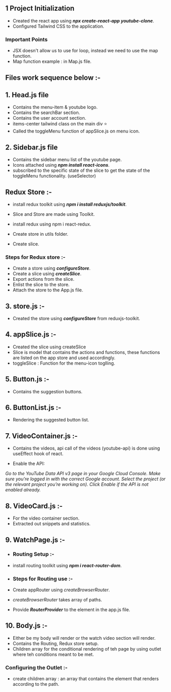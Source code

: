 ## 1 Project Initialization

- Created the react app using **_npx create-react-app youtube-clone_**.
- Configured Tailwind CSS to the application.

### Important Points

- JSX doesn't allow us to use for loop, instead we need to use the map function.
- Map function example : in Map.js file.

## Files work sequence below :-

## 1. Head.js file

- Contains the menu-item & youtube logo.
- Contains the searchBar section.
- Contains the user account section.
- items-center tailwind class on the main div ⭐
- Called the toggleMenu function of appSlice.js on menu icon.

## 2. Sidebar.js file

- Contains the sidebar menu list of the youtube page.
- Icons attached using **_npm install react-icons_**.
- subscribed to the specific state of the slice to get the state of the toggleMenu functionality. (useSelector)

## Redux Store :-

- install redux toolkit using **_npm i install reduxjs/toolkit_**.
- Slice and Store are made using Toolkit.

- install redux using npm i react-redux.
- Create store in utils folder.
- Create slice.

### Steps for Redux store :-

- Create a store using **_configureStore_**.
- Create a slice using **_createSlice_**.
- Export actions from the slice.
- Enlist the slice to the store.
- Attach the store to the App.js file.

## 3. store.js :-

- Created the store using **_configureStore_** from reduxjs-toolkit.

## 4. appSlice.js :-

- Created the slice using createSlice
- Slice is model that contains the actions and functions, these functions are listed on the app store and used accordingly.
- toggleSlice : Function for the menu-icon toglling.

## 5. Button.js :-

- Contains the suggestion buttons.

## 6. ButtonList.js :-

- Rendering the suggested button list.

## 7. VideoContainer.js :-

- Contains the videos, api call of the videos (youtube-api) is done using useEffect hook of react.

- Enable the API:

_Go to the YouTube Data API v3 page in your Google Cloud Console._
_Make sure you're logged in with the correct Google account._
_Select the project (or the relevant project you’re working on)._
_Click Enable if the API is not enabled already._

## 8. VideoCard.js :-

- For the video container section.
- Extracted out snippets and statistics.

## 9. WatchPage.js :-

- ### Routing Setup :-

- install routing toolkit using **_npm i react-router-dom_**.

- ### Steps for Routing use :-

- Create appRouter using _createBrowserRouter_.
- _createBrowserRouter_ takes array of paths.
- Provide **_RouterProvider_** to the element in the app.js file.

## 10. Body.js :-

- Either be my body will render or the watch video section will render.
- Contains the Routing, Redux store setup.
- Children array for the conditional rendering of teh page by using outlet where teh conditions meant to be met.

### Configuring the Outlet :-

- create children array : an array that contains the element that renders according to the path.
